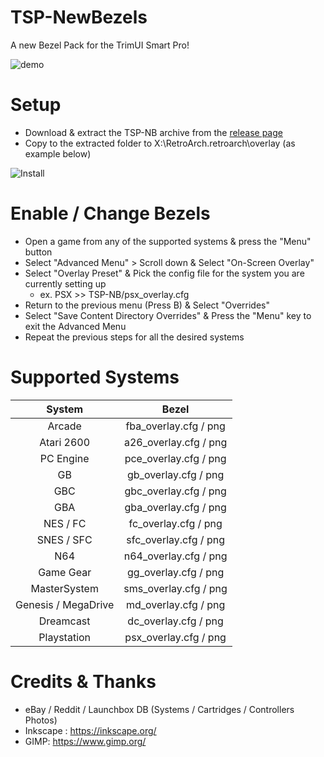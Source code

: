 # TSP-NewBezels

A new Bezel Pack for the TrimUI Smart Pro!

![demo](https://github.com/acatone-git/TSP-NB/assets/67967964/7a5ba1ae-6588-47a7-93dc-82ff73f44c25)

# Setup

- Download & extract the TSP-NB archive from the [release page](https://github.com/acatone-git/TSP-NB/releases)
- Copy to the extracted folder to X:\RetroArch\.retroarch\overlay (as example below)

![Install](https://github.com/acatone-git/TSP-NB/assets/67967964/bba418e3-60ce-4a89-ab68-1cfdaa39859d)

# Enable / Change Bezels

- Open a game from any of the supported systems & press the "Menu" button
- Select "Advanced Menu" > Scroll down & Select "On-Screen Overlay"
- Select "Overlay Preset" & Pick the config file for the system you are currently setting up
  - ex. PSX >> TSP-NB/psx_overlay.cfg
- Return to the previous menu (Press B) & Select "Overrides"
- Select "Save Content Directory Overrides" & Press the "Menu" key to exit the Advanced Menu
- Repeat the previous steps for all the desired systems

# Supported Systems

| System | Bezel |
|     :---:    |     :---:      |
| Arcade | fba_overlay.cfg / png |
| Atari 2600 | a26_overlay.cfg / png |
| PC Engine | pce_overlay.cfg / png |
| GB | gb_overlay.cfg / png |
| GBC | gbc_overlay.cfg / png |
| GBA | gba_overlay.cfg / png |
| NES / FC | fc_overlay.cfg / png |
| SNES / SFC | sfc_overlay.cfg / png |
| N64 | n64_overlay.cfg / png |
| Game Gear | gg_overlay.cfg / png |
| MasterSystem | sms_overlay.cfg / png |
| Genesis / MegaDrive | md_overlay.cfg / png |
| Dreamcast | dc_overlay.cfg / png | 
| Playstation | psx_overlay.cfg / png |

# Credits & Thanks

- eBay / Reddit / Launchbox DB (Systems / Cartridges / Controllers Photos)
- Inkscape : https://inkscape.org/
- GIMP: https://www.gimp.org/
